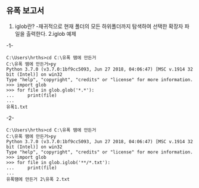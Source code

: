 유폭 보고서
-----------------

1. iglob란?
-재귀적으로 현재 폴더의 모든 하위폴더까지 탐색하여 선택한 확장자 파일을 출력한다.
2.iglob 예제

-1-

    C:\Users\hrths>cd C:\유폭 땜에 만든거
    C:\유폭 땜에 만든거>py
    Python 3.7.0 (v3.7.0:1bf9cc5093, Jun 27 2018, 04:06:47) [MSC v.1914 32 bit (Intel)] on win32
    Type "help", "copyright", "credits" or "license" for more information.
    >>> import glob
    >>> for file in glob.glob('*.*'):
    ...     print(file)
    ...
    유폭1.txt
  
-2-

    C:\Users\hrths>cd C:\유폭 땜에 만든거
    C:\유폭 땜에 만든거>py
    Python 3.7.0 (v3.7.0:1bf9cc5093, Jun 27 2018, 04:06:47) [MSC v.1914 32 bit (Intel)] on win32
    Type "help", "copyright", "credits" or "license" for more information.
    >>> import glob
    >>> for file in glob.iglob('**/*.txt'):
    ...     print(file)
    ...
    유폭땜에 만든거 2\유폭 2.txt
